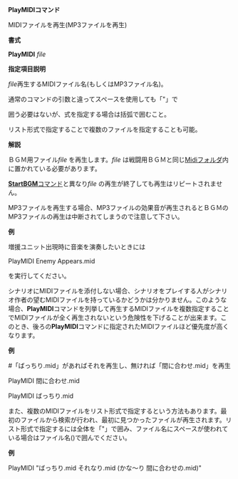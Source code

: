 **PlayMIDIコマンド**

MIDIファイルを再生(MP3ファイルを再生)

**書式**

**PlayMIDI** *file*

**指定項目説明**

*file*再生するMIDIファイル名(もしくはMP3ファイル名)。

通常のコマンドの引数と違ってスペースを使用しても「"」で

囲う必要はないが、式を指定する場合は括弧で囲むこと。

リスト形式で指定することで複数のファイルを指定することも可能。

**解説**

ＢＧＭ用ファイル*file* を再生します。*file* は戦闘用ＢＧＭと同じ[Midiフォルダ](Midiフォルダ.md)内に置かれている必要があります。

[**StartBGM**コマンド](StartBGMコマンド.md)と異なり*file* の再生が終了しても再生はリピートされません。

MP3ファイルを再生する場合、MP3ファイルの効果音が再生されるとＢＧＭのMP3ファイルの再生は中断されてしまうので注意して下さい。

**例**

増援ユニット出現時に音楽を演奏したいときには

PlayMIDI Enemy Appears.mid

を実行してください。

シナリオにMIDIファイルを添付しない場合、シナリオをプレイする人がシナリオ作者の望むMIDIファイルを持っているかどうかは分かりません。このような場合、**PlayMIDI**コマンドを列挙して再生するMIDIファイルを複数指定することでMIDIファイルが全く再生されないという危険性を下げることが出来ます。このとき、後ろの**PlayMIDI**コマンドに指定されたMIDIファイルほど優先度が高くなります。

**例**

#「ばっちり.mid」があればそれを再生し、無ければ「間に合わせ.mid」を再生

PlayMIDI 間に合わせ.mid

PlayMIDI ばっちり.mid

また、複数のMIDIファイルをリスト形式で指定するという方法もあります。最初のファイルから検索が行われ、最初に見つかったファイルが再生されます。リスト形式で指定するには全体を「"」で囲み、ファイル名にスペースが使われている場合はファイル名()で囲んでください。

**例**

PlayMIDI "ばっちり.mid それなり.mid (かな～り 間に合わせの.mid)"

